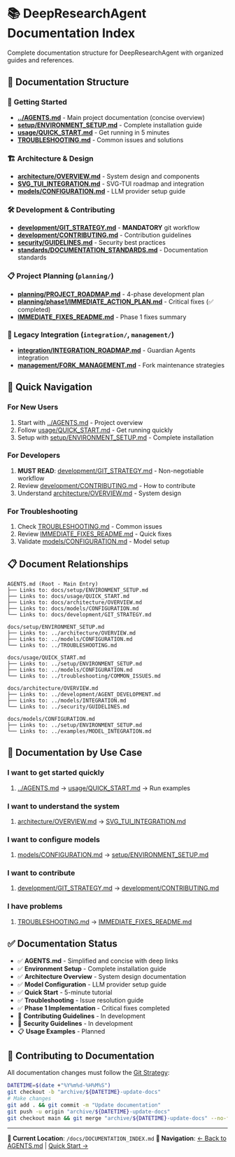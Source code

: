 # 📚 DeepResearchAgent Documentation Index

Complete documentation structure for DeepResearchAgent with organized guides and references.

## 📁 Documentation Structure

### 🚀 **Getting Started**
- **[../AGENTS.md](../AGENTS.md)** - Main project documentation (concise overview)
- **[setup/ENVIRONMENT_SETUP.md](setup/ENVIRONMENT_SETUP.md)** - Complete installation guide
- **[usage/QUICK_START.md](usage/QUICK_START.md)** - Get running in 5 minutes
- **[TROUBLESHOOTING.md](TROUBLESHOOTING.md)** - Common issues and solutions

### 🏗️ **Architecture & Design**
- **[architecture/OVERVIEW.md](architecture/OVERVIEW.md)** - System design and components
- **[SVG_TUI_INTEGRATION.md](SVG_TUI_INTEGRATION.md)** - SVG-TUI roadmap and integration
- **[models/CONFIGURATION.md](models/CONFIGURATION.md)** - LLM provider setup guide

### 🛠️ **Development & Contributing**
- **[development/GIT_STRATEGY.md](development/GIT_STRATEGY.md)** - **MANDATORY** git workflow
- **[development/CONTRIBUTING.md](development/CONTRIBUTING.md)** - Contribution guidelines
- **[security/GUIDELINES.md](security/GUIDELINES.md)** - Security best practices
- **[standards/DOCUMENTATION_STANDARDS.md](standards/DOCUMENTATION_STANDARDS.md)** - Documentation standards

### 📋 **Project Planning** (`planning/`)
- **[planning/PROJECT_ROADMAP.md](planning/PROJECT_ROADMAP.md)** - 4-phase development plan
- **[planning/phase1/IMMEDIATE_ACTION_PLAN.md](planning/phase1/IMMEDIATE_ACTION_PLAN.md)** - Critical fixes (✅ completed)
- **[IMMEDIATE_FIXES_README.md](IMMEDIATE_FIXES_README.md)** - Phase 1 fixes summary

### 🔧 **Legacy Integration** (`integration/`, `management/`)
- **[integration/INTEGRATION_ROADMAP.md](integration/INTEGRATION_ROADMAP.md)** - Guardian Agents integration
- **[management/FORK_MANAGEMENT.md](management/FORK_MANAGEMENT.md)** - Fork maintenance strategies

## 🚀 **Quick Navigation**

### **For New Users**
1. Start with [../AGENTS.md](../AGENTS.md) - Project overview
2. Follow [usage/QUICK_START.md](usage/QUICK_START.md) - Get running quickly
3. Setup with [setup/ENVIRONMENT_SETUP.md](setup/ENVIRONMENT_SETUP.md) - Complete installation

### **For Developers**
1. **MUST READ**: [development/GIT_STRATEGY.md](development/GIT_STRATEGY.md) - Non-negotiable workflow
2. Review [development/CONTRIBUTING.md](development/CONTRIBUTING.md) - How to contribute
3. Understand [architecture/OVERVIEW.md](architecture/OVERVIEW.md) - System design

### **For Troubleshooting**
1. Check [TROUBLESHOOTING.md](TROUBLESHOOTING.md) - Common issues
2. Review [IMMEDIATE_FIXES_README.md](IMMEDIATE_FIXES_README.md) - Quick fixes
3. Validate [models/CONFIGURATION.md](models/CONFIGURATION.md) - Model setup

## 📋 **Document Relationships**

```
AGENTS.md (Root - Main Entry)
├── Links to: docs/setup/ENVIRONMENT_SETUP.md
├── Links to: docs/usage/QUICK_START.md
├── Links to: docs/architecture/OVERVIEW.md
├── Links to: docs/models/CONFIGURATION.md
└── Links to: docs/development/GIT_STRATEGY.md

docs/setup/ENVIRONMENT_SETUP.md
├── Links to: ../architecture/OVERVIEW.md
├── Links to: ../models/CONFIGURATION.md
└── Links to: ../TROUBLESHOOTING.md

docs/usage/QUICK_START.md
├── Links to: ../setup/ENVIRONMENT_SETUP.md
├── Links to: ../models/CONFIGURATION.md
└── Links to: ../troubleshooting/COMMON_ISSUES.md

docs/architecture/OVERVIEW.md
├── Links to: ../development/AGENT_DEVELOPMENT.md
├── Links to: ../models/INTEGRATION.md
└── Links to: ../security/GUIDELINES.md

docs/models/CONFIGURATION.md
├── Links to: ../setup/ENVIRONMENT_SETUP.md
└── Links to: ../examples/MODEL_INTEGRATION.md
```

## 🎯 **Documentation by Use Case**

### I want to get started quickly
1. [../AGENTS.md](../AGENTS.md) → [usage/QUICK_START.md](usage/QUICK_START.md) → Run examples

### I want to understand the system
1. [architecture/OVERVIEW.md](architecture/OVERVIEW.md) → [SVG_TUI_INTEGRATION.md](SVG_TUI_INTEGRATION.md)

### I want to configure models
1. [models/CONFIGURATION.md](models/CONFIGURATION.md) → [setup/ENVIRONMENT_SETUP.md](setup/ENVIRONMENT_SETUP.md)

### I want to contribute
1. [development/GIT_STRATEGY.md](development/GIT_STRATEGY.md) → [development/CONTRIBUTING.md](development/CONTRIBUTING.md)

### I have problems
1. [TROUBLESHOOTING.md](TROUBLESHOOTING.md) → [IMMEDIATE_FIXES_README.md](IMMEDIATE_FIXES_README.md)

## ✅ **Documentation Status**

- ✅ **AGENTS.md** - Simplified and concise with deep links
- ✅ **Environment Setup** - Complete installation guide
- ✅ **Architecture Overview** - System design documentation
- ✅ **Model Configuration** - LLM provider setup guide
- ✅ **Quick Start** - 5-minute tutorial
- ✅ **Troubleshooting** - Issue resolution guide
- ✅ **Phase 1 Implementation** - Critical fixes completed
- 🚧 **Contributing Guidelines** - In development
- 🚧 **Security Guidelines** - In development
- 📋 **Usage Examples** - Planned

## 🤝 **Contributing to Documentation**

All documentation changes must follow the [Git Strategy](development/GIT_STRATEGY.md):

```bash
DATETIME=$(date +"%Y%m%d-%H%M%S")
git checkout -b "archive/${DATETIME}-update-docs"
# Make changes
git add . && git commit -m "Update documentation"
git push -u origin "archive/${DATETIME}-update-docs"
git checkout main && git merge "archive/${DATETIME}-update-docs" --no-ff
```

---

**📍 Current Location**: `/docs/DOCUMENTATION_INDEX.md`
**🔗 Navigation**: [← Back to AGENTS.md](../AGENTS.md) | [Quick Start →](usage/QUICK_START.md)